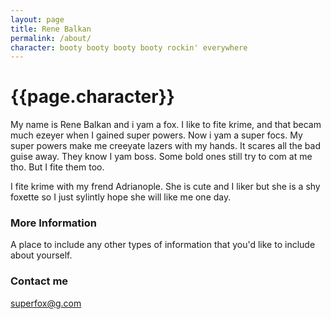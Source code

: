 ```yaml
---
layout: page
title: Rene Balkan
permalink: /about/
character: booty booty booty booty rockin' everywhere
---
```

# {{page.character}}
My name is Rene Balkan and i yam a fox. I like to fite krime, and that becam much ezeyer when I gained super powers. Now i yam a super focs. My super powers make me creeyate lazers with my hands. It scares all the bad guise away. They know I yam boss. Some bold ones still try to com at me tho. But I fite them too.

I fite krime with my frend Adrianople. She is cute and I liker but she is a shy foxette so I just sylintly hope she will like me one day.

### More Information

A place to include any other types of information that you'd like to include about yourself.

### Contact me

[superfox@g.com](mailto:email@domain.com)
